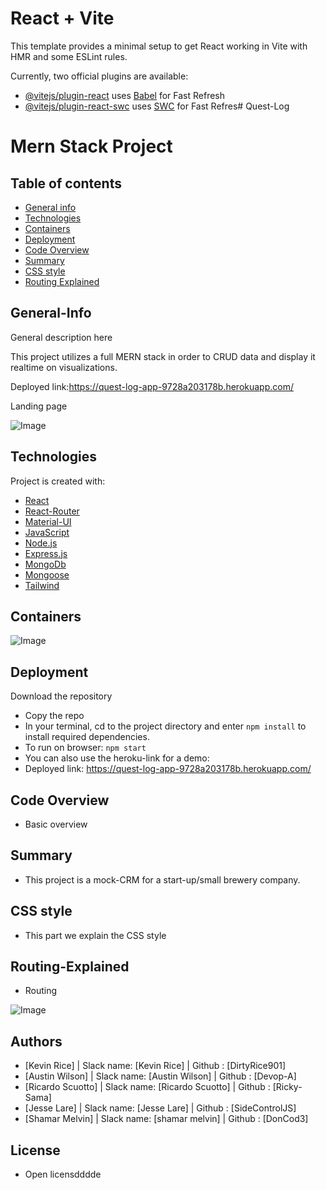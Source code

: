 # React + Vite

This template provides a minimal setup to get React working in Vite with HMR and some ESLint rules.

Currently, two official plugins are available:

- [@vitejs/plugin-react](https://github.com/vitejs/vite-plugin-react/blob/main/packages/plugin-react/README.md) uses [Babel](https://babeljs.io/) for Fast Refresh
- [@vitejs/plugin-react-swc](https://github.com/vitejs/vite-plugin-react-swc) uses [SWC](https://swc.rs/) for Fast Refres# Quest-Log
# Mern Stack Project

## Table of contents

- [General info](#General-Info)
- [Technologies](#Technologies)
- [Containers](#Containers)
- [Deployment](#Deployment)
- [Code Overview](#Code-Overview)
- [Summary](#Summary)
- [CSS style](#CSS-style)
- [Routing Explained](#Routing-Explained)


## General-Info

General description here

This project utilizes a full MERN stack in order to CRUD data and display it realtime on visualizations. 

Deployed link:https://quest-log-app-9728a203178b.herokuapp.com/ 

Landing page 

![Image](assets/landingpage.png)

## Technologies

Project is created with:

- [React](https://reactjs.org/)
- [React-Router](https://reacttraining.com/react-router/)
- [Material-UI](https://material-ui.com/)
- [JavaScript](https://www.javascript.com/)
- [Node.js](https://nodejs.org/)
- [Express.js](https://expressjs.com/)
- [MongoDb](https://www.mongodb.com/)
- [Mongoose](https://mongoosejs.com/)
- [Tailwind](https://tailwindcss.com/)

## Containers

![Image](assets/containers.png)

## Deployment

Download the repository

- Copy the repo
- In your terminal, cd to the project directory and enter `npm install` to install required dependencies.
- To run on browser: `npm start`
- You can also use the heroku-link for a demo:
- Deployed link: https://quest-log-app-9728a203178b.herokuapp.com/ 

## Code Overview

- Basic overview

## Summary

- This project is a mock-CRM for a start-up/small brewery company. 

## CSS style

- This part we explain the CSS style 


## Routing-Explained

- Routing 

![Image](assets/routing.png)

## Authors

- [Kevin Rice] | Slack name: [Kevin Rice] | Github : [DirtyRice901]
- [Austin Wilson] | Slack name: [Austin Wilson] | Github : [Devop-A]
- [Ricardo Scuotto] | Slack name: [Ricardo Scuotto] | Github : [Ricky-Sama]
- [Jesse Lare] | Slack name: [Jesse Lare] | Github : [SideControlJS]
- [Shamar Melvin] | Slack name: [shamar melvin] | Github : [DonCod3]

## License

- Open licensdddde